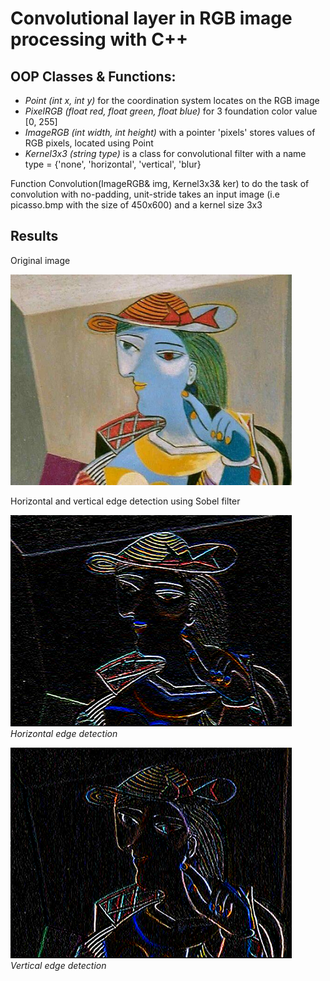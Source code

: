 <h1> Convolutional layer in RGB image processing with C++ </h1>

## OOP Classes & Functions:
<ul>
  <li> <i>Point (int x, int y)</i> for the coordination system locates on the RGB image</li>
  <li> <i>PixelRGB (float red, float green, float blue) </i> for 3 foundation color value [0, 255]</li>
  <li> <i>ImageRGB (int width, int height) </i> with a pointer 'pixels' stores values of RGB pixels, located using Point</li>
  <li> <i>Kernel3x3 (string type) </i> is a class for convolutional filter with a name type = {'none', 'horizontal', 'vertical', 'blur} </li>
</ul>

Function Convolution(ImageRGB& img, Kernel3x3& ker) to do the task of convolution with no-padding, unit-stride takes an input image (i.e picasso.bmp with the size of 450x600) and a kernel size 3x3

## Results
Original image

<img src="./picasso.bmp" width="450" />

Horizontal and vertical edge detection using Sobel filter

<img src="./conv-results/horizontal-edge.bmp" width="450" /> </br> <i>Horizontal edge detection</i>

<img src="./conv-results/vertical-edge.bmp" width="450"/> </br> <i>Vertical edge detection</i>
